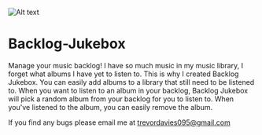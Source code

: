 ![Alt text](http://i.imgur.com/13QSkzI.png "Screenshot")

# Backlog-Jukebox
Manage your music backlog! I have so much music in my music library, I forget what albums I have yet to listen to. This is why I created
Backlog Jukebox. You can easily add albums to a library that still need to be listened to. When you want to listen to an album in your 
backlog, Backlog Jukebox will pick a random album from your backlog for you to listen to. When you've listened to the album, you can 
easily remove the album.

If you find any bugs please email me at trevordavies095@gmail.com
